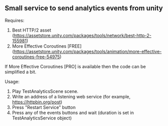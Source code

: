 ## Small service to send analytics events from unity

Requires:
1. Best HTTP/2 asset (https://assetstore.unity.com/packages/tools/network/best-http-2-155981)
2. More Effective Coroutines [FREE] (https://assetstore.unity.com/packages/tools/animation/more-effective-coroutines-free-54975)

If More Effective Coroutines [PRO] is available then the code can be simplified a bit.


Usage:
1. Play TestAnalyticsScene scene.
2. Write an address of a listening web service (for example, https://httpbin.org/post)
3. Press "Restart Service" button
4. Press any of the events buttons and wait (duration is set in TestAnalyticsService object)
